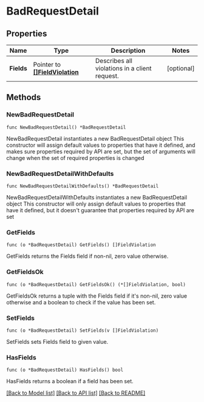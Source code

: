 # BadRequestDetail

## Properties

Name | Type | Description | Notes
------------ | ------------- | ------------- | -------------
**Fields** | Pointer to [**[]FieldViolation**](FieldViolation.md) | Describes all violations in a client request. | [optional] 

## Methods

### NewBadRequestDetail

`func NewBadRequestDetail() *BadRequestDetail`

NewBadRequestDetail instantiates a new BadRequestDetail object
This constructor will assign default values to properties that have it defined,
and makes sure properties required by API are set, but the set of arguments
will change when the set of required properties is changed

### NewBadRequestDetailWithDefaults

`func NewBadRequestDetailWithDefaults() *BadRequestDetail`

NewBadRequestDetailWithDefaults instantiates a new BadRequestDetail object
This constructor will only assign default values to properties that have it defined,
but it doesn't guarantee that properties required by API are set

### GetFields

`func (o *BadRequestDetail) GetFields() []FieldViolation`

GetFields returns the Fields field if non-nil, zero value otherwise.

### GetFieldsOk

`func (o *BadRequestDetail) GetFieldsOk() (*[]FieldViolation, bool)`

GetFieldsOk returns a tuple with the Fields field if it's non-nil, zero value otherwise
and a boolean to check if the value has been set.

### SetFields

`func (o *BadRequestDetail) SetFields(v []FieldViolation)`

SetFields sets Fields field to given value.

### HasFields

`func (o *BadRequestDetail) HasFields() bool`

HasFields returns a boolean if a field has been set.

[[Back to Model list]](../README.md#documentation-for-models) [[Back to API list]](../README.md#documentation-for-api-endpoints) [[Back to README]](../README.md)


